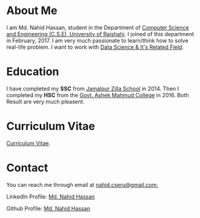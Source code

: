 # About Me
I am Md. Nahid Hassan, student  in the Department of [Computer Science and Engineering (C.S.E), University of Rajshahi](http://www.ru.ac.bd/cse/). I joined of this department in February, 2017. I am very much passionate to learn/think how to solve real-life problem. I want to work with [Data Science & It's Related Field](https://en.wikipedia.org/wiki/Data_science). 


# Education
I have completed my **SSC** from [Jamalpur Zilla School](http://www.jzs.edu.bd/) in 2014. Then I completed my **HSC** from the [Govt. Ashek Mahmud College](http://amc.edu.bd/) in 2016. Both Result are very much pleasent.

# Curriculum Vitae

[Curriculum Vitae](https://docs.google.com/document/d/1zipcqtAn30aoBAtbXskZXf0427qziwfzI7FmeTCy5qU/edit?usp=sharing).

# Contact

You can reach me through email at nahid.cseru@gmail.com,
 
LinkedIn Profile: [Md. Nahid Hassan](https://www.linkedin.com/in/md-nahid-hassan-a3639317a/)

Github Profile: [Md. Nahid Hassan](https://github.com/Nahid-Hassan)
